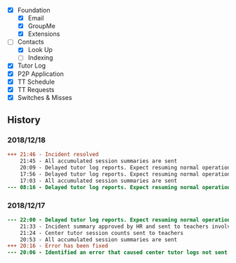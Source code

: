 - [x] Foundation
  - [x] Email
  - [x] GroupMe
  - [x] Extensions
- [ ] Contacts
  - [x] Look Up
  - [ ] Indexing
- [x] Tutor Log
- [x] P2P Application
- [x] TT Schedule
- [x] TT Requests
- [x] Switches & Misses

## History

### 2018/12/18

```diff
+++ 21:46 - Incident resolved
    21:45 - All accumulated session summaries are sent
    20:09 - Delayed tutor log reports. Expect resuming normal operation by 2018/12/18 21:00
    17:56 - Delayed tutor log reports. Expect resuming normal operation by 2018/12/18 21:00
    17:03 - All accumulated session summaries are sent
--- 08:16 - Delayed tutor log reports. Expect resuming normal operation by 2018/12/18 21:00
```

### 2018/12/17

```diff
--- 22:00 - Delayed tutor log reports. Expect resuming normal operation by 2018/12/18 21:00
    21:33 - Incident summary approved by HR and sent to teachers involved
    21:24 - Center tutor session counts sent to teachers
    20:53 - All accumulated session summaries are sent
+++ 20:16 - Error has been fixed
--- 20:06 - Identified an error that caused center tutor logs not sent between 2018/12/5~17
```
